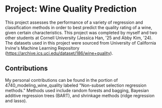 # Project: Wine Quality Prediction

This project assesses the performance of a variety of regression and classification methods in order to best predict the quality rating of a wine, given certain characteristics. This project was completed by myself and two other students at Cornell University (Jessica Han, '25 and Abby Kim, '24). The datasets used in this project were sourced from University of California Irvine's Machine Learning Repository (https://archive.ics.uci.edu/dataset/186/wine+quality). 

## Contributions
My personal contributions can be found in the portion of 4740_modeling_wine_quality labeled "Non-subset selection regression methods." Methods used include random forests and bagging, Bayesian additive regression trees (BART), and shrinkage methods (ridge regression and lasso).
